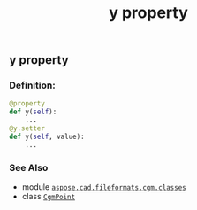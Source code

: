 ﻿---
title: y property
second_title: Aspose.CAD for Python via .NET API References
description: 
type: docs
weight: 80
url: /python-net/aspose.cad.fileformats.cgm.classes/cgmpoint/y/
is_root: false
---

## y property

### Definition:
```python
@property
def y(self):
    ...
@y.setter
def y(self, value):
    ...
```

### See Also
* module [`aspose.cad.fileformats.cgm.classes`](../../)
* class [`CgmPoint`](/cad/python-net/aspose.cad.fileformats.cgm.classes/cgmpoint)

